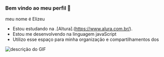 ### Bem vindo ao meu perfil 💙

meu nome é Elizeu

- Estou estudando na .[Altura].(https://www.alura.com.br/).
- Estou me desenvolvendo na linguagem javaScript
- Utilizo esse espaço para minha organização e compartilhamentos dos

![descrição do GIF](https://media4.giphy.com/media/Lmy23L3RkJ0sEWokRN/giphy.webp?cid=790b7611rj1nj7xzvsvbelqk8dp2761s60e2d1gtoo05e005&ep=v1_gifs_search&rid=giphy.webp&ct=g)
